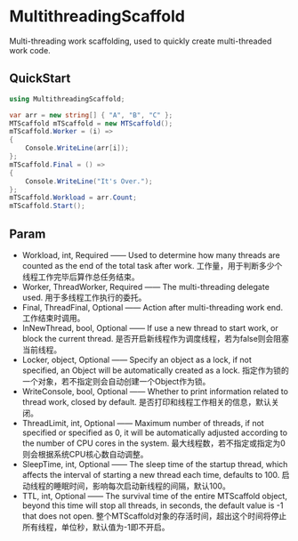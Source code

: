 # MultithreadingScaffold

Multi-threading work scaffolding, used to quickly create multi-threaded work code. 



## QuickStart

```c#
using MultithreadingScaffold;

var arr = new string[] { "A", "B", "C" };
MTScaffold mTScaffold = new MTScaffold();
mTScaffold.Worker = (i) =>
{
    Console.WriteLine(arr[i]);
};
mTScaffold.Final = () =>
{
    Console.WriteLine("It's Over.");
};
mTScaffold.Workload = arr.Count;
mTScaffold.Start();
```


## Param

- Workload, int, Required —— Used to determine how many threads are counted as the end of the total task after work. 工作量，用于判断多少个线程工作完毕后算作总任务结束。
- Worker, ThreadWorker, Required  —— The multi-threading delegate used. 用于多线程工作执行的委托。
- Final, ThreadFinal, Optional —— Action after multi-threading work end. 工作结束时调用。
- InNewThread, bool, Optional —— If use a new thread to start work, or block the current thread. 是否开启新线程作为调度线程，若为false则会阻塞当前线程。
- Locker, object, Optional —— Specify an object as a lock, if not specified, an Object will be automatically created as a lock. 指定作为锁的一个对象，若不指定则会自动创建一个Object作为锁。
- WriteConsole, bool, Optional —— Whether to print information related to thread work, closed by default. 是否打印和线程工作相关的信息，默认关闭。
- ThreadLimit, int, Optional —— Maximum number of threads, if not specified or specified as 0, it will be automatically adjusted according to the number of CPU cores in the system. 最大线程数，若不指定或指定为0则会根据系统CPU核心数自动调整。
- SleepTime, int, Optional —— The sleep time of the startup thread, which affects the interval of starting a new thread each time, defaults to 100. 启动线程的睡眠时间，影响每次启动新线程的间隔，默认100。
- TTL, int, Optional —— The survival time of the entire MTScaffold object, beyond this time will stop all threads, in seconds, the default value is -1 that does not open. 整个MTScaffold对象的存活时间，超出这个时间将停止所有线程，单位秒，默认值为-1即不开启。

